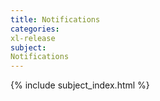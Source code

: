 ```yaml
---
title: Notifications
categories:
xl-release
subject:
Notifications
---
```


{% include subject_index.html %}
